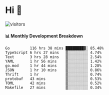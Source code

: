# Hi 👋
 
![visitors](https://visitor-badge.glitch.me/badge?page_id=sorcererxw.sorcererx)

#### 📊 Monthly Development Breakdown

<!--START_SECTION:waka-->
```text
Go         116 hrs 38 mins ████████▓░ 85.48%
TypeScript 6 hrs 27 mins   ▒░░░░░░░░░ 4.74%
Text       3 hrs 28 mins   ▒░░░░░░░░░ 2.54%
YAML       1 hr 56 mins    ▒░░░░░░░░░ 1.42%
go.mod     1 hr 44 mins    ▒░░░░░░░░░ 1.28%
JSON       1 hr 10 mins    ▒░░░░░░░░░ 0.86%
Thrift     1 hr            ▒░░░░░░░░░ 0.74%
protobuf   43 mins         ▒░░░░░░░░░ 0.53%
TOML       42 mins         ▒░░░░░░░░░ 0.52%
Makefile   27 mins         ▒░░░░░░░░░ 0.34%
```
<!--END_SECTION:waka-->
